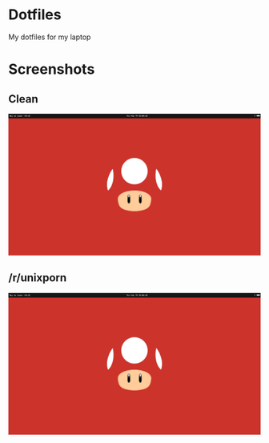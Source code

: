 # Dotfiles
My dotfiles for my laptop

Screenshots
===========
Clean
-----
![clean](https://raw.githubusercontent.com/CarloBarraco/Dotfiles/toadv1/scrots/clean.png)

/r/unixporn
-----------
![unixporn](https://raw.githubusercontent.com/CarloBarraco/Dotfiles/toadv1/scrots/clean.png)
